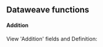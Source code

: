 ## Dataweave functions
#### Addition
View 'Addition' fields and Definition:
<a href="https://dataweave.mulesoft.com/learn/playground?projectMethod=GHRepo&repo=MuleCraft/mc-Tharshine-Dataweave&path=dataweave functions/addition">
